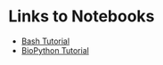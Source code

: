 
# Links to Notebooks 

* [Bash Tutorial](http://nbviewer.ipython.org/github/gditzler/bio-course-materials/blob/master/notebooks/Bash-Tutorial.ipynb)
* [BioPython Tutorial](http://nbviewer.ipython.org/github/gditzler/bio-course-materials/blob/master/notebooks/BioPython-Tutorial.ipynb)
